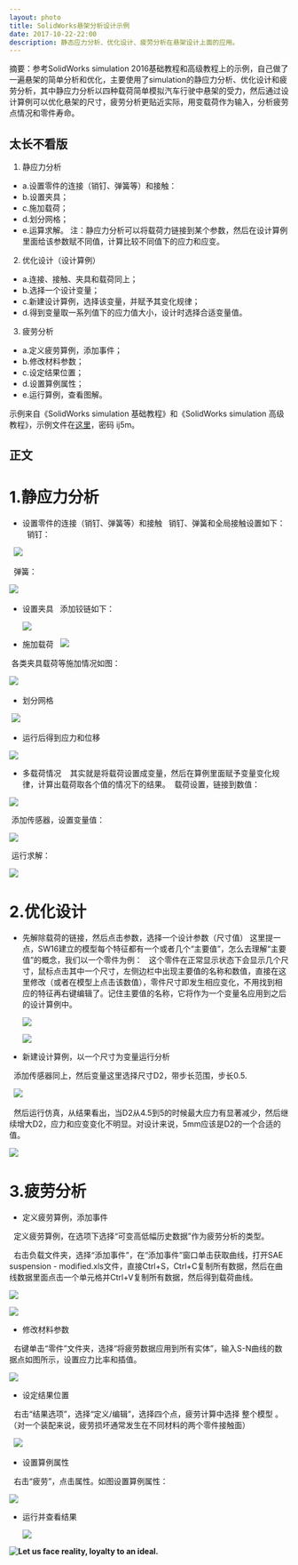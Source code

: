 ```yaml
---
layout: photo
title: SolidWorks悬架分析设计示例
date: 2017-10-22-22:00
description: 静态应力分析、优化设计、疲劳分析在悬架设计上面的应用。
---
```


摘要：参考SolidWorks simulation 2016基础教程和高级教程上的示例，自己做了一遍悬架的简单分析和优化，主要使用了simulation的静应力分析、优化设计和疲劳分析，其中静应力分析以四种载荷简单模拟汽车行驶中悬架的受力，然后通过设计算例可以优化悬架的尺寸，疲劳分析更贴近实际，用变载荷作为输入，分析疲劳点情况和零件寿命。

## 太长不看版

1. 静应力分析
 - a.设置零件的连接（销钉、弹簧等）和接触：
 - b.设置夹具；
 - c.施加载荷；
 - d.划分网格；
 - e.运算求解。
 注：静应力分析可以将载荷力链接到某个参数，然后在设计算例里面给该参数赋不同值，计算比较不同值下的应力和应变。
2. 优化设计（设计算例）
 - a.连接、接触、夹具和载荷同上；
 - b.选择一个设计变量；
 - c.新建设计算例，选择该变量，并赋予其变化规律；
 - d.得到变量取一系列值下的应力值大小，设计时选择合适变量值。
3. 疲劳分析
 - a.定义疲劳算例，添加事件；
 - b.修改材料参数；
 - c.设定结果位置；
 - d.设置算例属性；
 - e.运行算例，查看图解。
 
 示例来自《SolidWorks simulation 基础教程》和《SolidWorks simulation 高级教程》，示例文件在[这里](http://pan.baidu.com/s/1misYADy)，密码  ij5m。
 
 ## 正文
 
 # 1.静应力分析
 
 - 设置零件的连接（销钉、弹簧等）和接触
   销钉、弹簧和全局接触设置如下：
   销钉：
   
   ![](http://oxt33qs1f.bkt.clouddn.com/xiaoding1.png)
   
   弹簧：
   
   ![](http://oxt33qs1f.bkt.clouddn.com/tanhuang1.png)
   
 - 设置夹具
   添加铰链如下：
   
   ![](http://oxt33qs1f.bkt.clouddn.com/jiaolian1.png)
   
 - 施加载荷
  
  ![](http://oxt33qs1f.bkt.clouddn.com/zaihe1.png)
  
  各类夹具载荷等施加情况如图：
  
  ![](http://oxt33qs1f.bkt.clouddn.com/zong1.png)
  
 - 划分网格
 
  ![](http://oxt33qs1f.bkt.clouddn.com/wangge1.png)
  
 - 运行后得到应力和位移
 
  ![](http://oxt33qs1f.bkt.clouddn.com/jignyingli1.png)
  
 - 多载荷情况
  
  其实就是将载荷设置成变量，然后在算例里面赋予变量变化规律，计算出载荷取各个值的情况下的结果。
  载荷设置，链接到数值：
  
  ![](http://oxt33qs1f.bkt.clouddn.com/zaihe2.png)
  
  添加传感器，设置变量值：
  
  ![](http://oxt33qs1f.bkt.clouddn.com/chuanganqi.png)
  
  运行求解：
  
  ![](http://oxt33qs1f.bkt.clouddn.com/bianzaihejieguo.png)
  
  
 # 2.优化设计
 
 - 先解除载荷的链接，然后点击参数，选择一个设计参数（尺寸值）
   这里提一点，SW16建立的模型每个特征都有一个或者几个“主要值”，怎么去理解“主要值”的概念，我们以一个零件为例：
   这个零件在正常显示状态下会显示几个尺寸，鼠标点击其中一个尺寸，左侧边栏中出现主要值的名称和数值，直接在这里修改（或者在模型上点击该数值），零件尺寸即发生相应变化，不用找到相应的特征再右键编辑了。记住主要值的名称，它将作为一个变量名应用到之后的设计算例中。
   
   ![](http://oxt33qs1f.bkt.clouddn.com/zhuyaozhi1.png)
   
   ![](http://oxt33qs1f.bkt.clouddn.com/zhuyaozhi2.png)
 
 - 新建设计算例，以一个尺寸为变量运行分析
   
   添加传感器同上，然后变量这里选择尺寸D2，带步长范围，步长0.5.
   
   ![](http://oxt33qs1f.bkt.clouddn.com/zhuyaozhibianliang1.png)
   
   然后运行仿真，从结果看出，当D2从4.5到5的时候最大应力有显著减少，然后继续增大D2，应力和应变变化不明显。对设计来说，5mm应该是D2的一个合适的值。
   
   ![](http://oxt33qs1f.bkt.clouddn.com/zhuyaozhibianliang2.png)
   
   
 # 3.疲劳分析
 
 - 定义疲劳算例，添加事件
 
   定义疲劳算例，在选项下选择“可变高低幅历史数据”作为疲劳分析的类型。
   
   右击负载文件夹，选择“添加事件”，在“添加事件”窗口单击获取曲线，打开SAE suspension - modified.xls文件，直接Ctrl+S，Ctrl+C复制所有数据，然后在曲线数据里面点击一个单元格并Ctrl+V复制所有数据，然后得到载荷曲线。
   
   ![](http://oxt33qs1f.bkt.clouddn.com/shijian1.png)
   
   ![](http://oxt33qs1f.bkt.clouddn.com/shijian2.png)
   
 - 修改材料参数
  
   右键单击“零件”文件夹，选择“将疲劳数据应用到所有实体”，输入S-N曲线的数据点如图所示，设置应力比率和插值。
    
   ![](http://oxt33qs1f.bkt.clouddn.com/caoliaocanshu1.png)
   
 - 设定结果位置
 
   右击“结果选项”，选择“定义/编辑”，选择四个点，疲劳计算中选择 整个模型 。（对一个装配来说，疲劳损坏通常发生在不同材料的两个零件接触面）
   
   ![](http://oxt33qs1f.bkt.clouddn.com/jieguoweizhi1.png)
   
 - 设置算例属性
   
   右击“疲劳”，点击属性。如图设置算例属性：
   
   ![](http://oxt33qs1f.bkt.clouddn.com/shuxing1.png)
   
 - 运行并查看结果
   
   ![](http://oxt33qs1f.bkt.clouddn.com/jieguo.png)
   
   
   
   
 
<!-- more -->

**![Let us face reality, loyalty to an ideal.](http://oxt33qs1f.bkt.clouddn.com/Kurt%20Donald%20Cobain2.jpg)**

   

  
 
 
